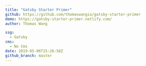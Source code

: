 ```yaml
---
title: "Gatsby Starter Primer"
github: https://github.com/thomaswangio/gatsby-starter-primer
demo: https://gatsby-starter-primer.netlify.com/
author: Thomas Wang

ssg:
  - Gatsby
cms:
  - No Cms
date: 2019-05-06T15:26:58Z
github_branch: master
---
```

